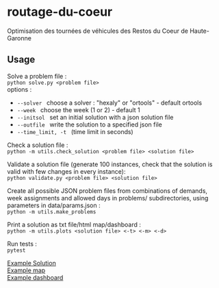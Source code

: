 # routage-du-coeur

Optimisation des tournées de véhicules des Restos du Coeur de Haute-Garonne

## Usage

Solve a problem file :  
```python solve.py <problem file>```  
options :
- ```--solver ``` choose a solver : "hexaly" or "ortools" - default ortools  
- ```--week ``` choose the week (1 or 2) - default 1  
- ```--initsol ``` set an initial solution with a json solution file  
- ```--outfile ``` write the solution to a specified json file  
- ```--time_limit, -t ``` (time limit in seconds)

Check a solution file :  
```python -m utils.check_solution <problem file> <solution file>```

Validate a solution file (generate 100 instances, check that the solution is valid with few changes in every instance):  
```python validate.py <problem file> <solution file>```

Create all possible JSON problem files from combinations of demands, week assignments and allowed days in problems/ subdirectories, using parameters in data/params.json :  
```python -m utils.make_problems```

Print a solution as txt file/html map/dashboard :  
```python -m utils.plots <solution file> <-t> <-m> <-d>```

Run tests :  
```pytest```

[Example Solution](solutions/example.txt)  
[Example map](solutions/example.html)  
[Example dashboard](solutions/example.pdf)  